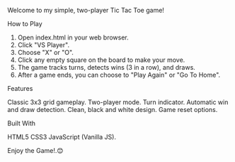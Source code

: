 Welcome to my simple, two-player Tic Tac Toe game!




How to Play

1. Open index.html in your web browser.
2. Click "VS Player".
3. Choose "X" or "O".
4. Click any empty square on the board to make your move.
5. The game tracks turns, detects wins (3 in a row), and draws.
6. After a game ends, you can choose to "Play Again" or "Go To Home".



Features

 Classic 3x3 grid gameplay.
 Two-player mode.
 Turn indicator.
 Automatic win and draw detection.
 Clean, black and white design.
 Game reset options.


 Built With

 HTML5
 CSS3
 JavaScript (Vanilla JS).


 Enjoy the Game!.😊